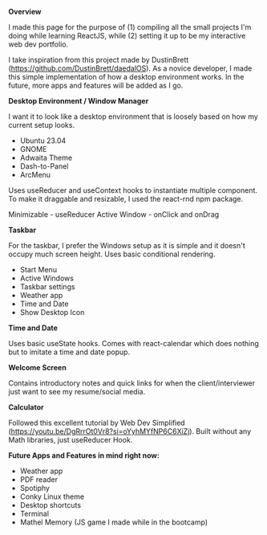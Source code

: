 **Overview**

I made this page for the purpose of (1) compiling all the small projects I'm doing while learning ReactJS, while (2) setting it up to be my interactive web dev portfolio.

I take inspiration from this project made by DustinBrett (https://github.com/DustinBrett/daedalOS). As a novice developer, I made this simple implementation of how a desktop environment works. In the future, more apps and features will be added as I go.

**Desktop Environment / Window Manager**

I want it to look like a desktop environment that is loosely based on how my current setup looks.

- Ubuntu 23.04
- GNOME
- Adwaita Theme
- Dash-to-Panel
- ArcMenu

Uses useReducer and useContext hooks to instantiate multiple <Window /> component. To make it draggable and resizable, I used the react-rnd npm package.

Minimizable - useReducer
Active Window - onClick and onDrag

**Taskbar**

For the taskbar, I prefer the Windows setup as it is simple and it doesn't occupy much screen height. Uses basic conditional rendering.

- Start Menu
- Active Windows
- Taskbar settings
- Weather app
- Time and Date
- Show Desktop Icon

**Time and Date**

Uses basic useState hooks. Comes with react-calendar which does nothing but to imitate a time and date popup.

**Welcome Screen**

Contains introductory notes and quick links for when the client/interviewer just want to see my resume/social media.

**Calculator**

Followed this excellent tutorial by Web Dev Simplified (https://youtu.be/DgRrrOt0Vr8?si=oYyhMYfNP6C6XiZj). Built without any Math libraries, just useReducer Hook.

**Future Apps and Features in mind right now:**

- Weather app
- PDF reader
- Spotiphy
- Conky Linux theme
- Desktop shortcuts
- Terminal
- Mathel Memory (JS game I made while in the bootcamp)
